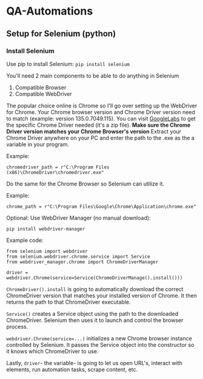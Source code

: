# QA-Automations

## Setup for Selenium (python)

### Install Selenium

Use pip to install Selenium:
`pip install selenium`

You'll need 2 main components to be able to do anything in Selenium

1. Compatible Browser
2. Compatible WebDriver

The popular choice online is Chrome so I'll go over setting up the WebDriver for Chrome. Your Chrome browser version and Chrome Driver version need to match (example: version 135.0.7049.115). You can visit [GoogleLabs](https://googlechromelabs.github.io/chrome-for-testing/) to get the specific Chrome Driver needed (it's a zip file). **Make sure the Chrome Driver version matches your Chrome Browser's version** Extract your Chrome Driver anywhere on your PC and enter the path to the .exe as the a variable in your program.

Example:
```
chromedriver_path = r"C:\Program Files (x86)\ChromeDriver\chromedriver.exe"
```

Do the same for the Chrome Browser so Selenium can utilize it.

Example: 
```
chrome_path = r"C:\Program Files\Google\Chrome\Application\chrome.exe"
```

Optional: Use WebDriver Manager (no manual download):

`pip install webdriver-manager`

Example code:
```
from selenium import webdriver
from selenium.webdriver.chrome.service import Service
from webdriver_manager.chrome import ChromeDriverManager

driver = webdriver.Chrome(service=Service(ChromeDriverManage().install()))
```

`ChromeDriver().install` is going to automatically download the correct ChromeDriver version that matches your installed version of Chrome. It then returns the path to that ChromeDriver executable.

`Service()` creates a Service object using the path to the downloaded ChromeDriver. Selenium then uses it to launch and control the browser process.

`webdriver.Chrome(service=...)` initializes a new Chrome browser instance controlled by Selenium. It passes the Service object into the constructor so it knows which ChromeDriver to use.

Lastly, `driver`- the variable- is going to let us open URL's, interact with elements, run automation tasks, scrape content, etc.